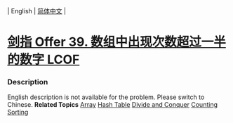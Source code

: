 | English | [简体中文](README.md) |

# [剑指 Offer 39. 数组中出现次数超过一半的数字  LCOF](https://leetcode-cn.com/problems/shu-zu-zhong-chu-xian-ci-shu-chao-guo-yi-ban-de-shu-zi-lcof)
 ### Description
English description is not available for the problem. Please switch to Chinese.
**Related Topics**  [Array](https://leetcode-cn.com/tag/array) [Hash Table](https://leetcode-cn.com/tag/hash-table) [Divide and Conquer](https://leetcode-cn.com/tag/divide-and-conquer) [Counting](https://leetcode-cn.com/tag/counting) [Sorting](https://leetcode-cn.com/tag/sorting) 